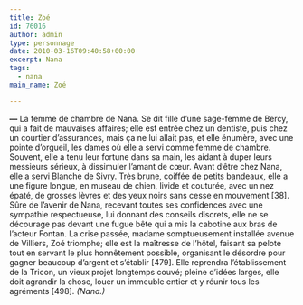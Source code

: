 ```yaml
---
title: Zoé
id: 76016
author: admin
type: personnage
date: 2010-03-16T09:40:58+00:00
excerpt: Nana
tags:
  - nana
main_name: Zoé

---
```

**—** La femme de chambre de Nana. Se dit fille d&rsquo;une sage-femme de Bercy, qui a fait de mauvaises affaires; elle est entrée chez un dentiste, puis chez un courtier d&rsquo;assurances, mais ça ne lui allait pas, et elle énumère, avec une pointe d&rsquo;orgueil, les dames où elle a servi comme femme de chambre. Souvent, elle a tenu leur fortune dans sa main, les aidant à duper leurs messieurs sérieux, à dissimuler l&rsquo;amant de cœur. Avant d&rsquo;être chez Nana, elle a servi Blanche de Sivry. Très brune, coiffée de petits bandeaux, elle a une figure longue, en museau de chien, livide et couturée, avec un nez épaté, de grosses lèvres et des yeux noirs sans cesse en mouvement [38]. Sûre de l&rsquo;avenir de Nana, recevant toutes ses confidences avec une sympathie respectueuse, lui donnant des conseils discrets, elle ne se décourage pas devant une fugue bête qui a mis la cabotine aux bras de l&rsquo;acteur Fontan. La crise passée, madame somptueusement installée avenue de Villiers, Zoé triomphe; elle est la maîtresse de l&rsquo;hôtel, faisant sa pelote tout en servant le plus honnêtement possible, organisant le désordre pour gagner beaucoup d&rsquo;argent et s&rsquo;établir [479]. Elle reprendra l&rsquo;établissement de la Tricon, un vieux projet longtemps couvé; pleine d&rsquo;idées larges, elle doit agrandir la chose, louer un immeuble entier et y réunir tous les agréments [498]. _(Nana.)_